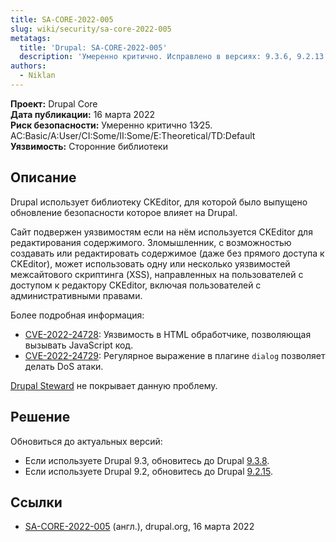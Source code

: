 ```yaml
---
title: SA-CORE-2022-005
slug: wiki/security/sa-core-2022-005
metatags:
  title: 'Drupal: SA-CORE-2022-005'
  description: 'Умеренно критично. Исправлено в версиях: 9.3.6, 9.2.13.'
authors:
  - Niklan
---
```


**Проект:** Drupal Core\
**Дата публикации:** 16 марта 2022\
**Риск безопасности:** Умеренно критично 13∕25. AC:Basic/A:User/CI:Some/II:Some/E:Theoretical/TD:Default\
**Уязвимость:** Сторонние библиотеки

## Описание

Drupal использует библиотеку CKEditor, для которой было выпущено обновление безопасности которое влияет на Drupal.

Сайт подвержен уязвимостям если на нём используется CKEditor для редактирования содержимого. Зломышленник, с возможностью создавать или редактировать содержимое (даже без прямого доступа к CKEditor), может использовать одну или несколько уязвимостей межсайтового скриптинга (XSS), направленных на пользователей с доступом к редактору CKEditor, включая пользователей с административными правами.

Более подробная информация:

- [CVE-2022-24728](https://github.com/ckeditor/ckeditor4/security/advisories/GHSA-4fc4-4p5g-6w89): Уязвимость в HTML обработчике, позволяющая вызывать JavaScript код.
- [CVE-2022-24729](https://github.com/ckeditor/ckeditor4/security/advisories/GHSA-f6rf-9m92-x2hh): Регулярное выражение в плагине `dialog` позволяет делать DoS атаки.

[Drupal Steward](https://www.drupal.org/steward) не покрывает данную проблему.

## Решение

Обновиться до актуальных версий:

- Если используете Drupal 9.3, обновитесь до Drupal [9.3.8](../../../releases/9/9.3.x/9.3.8/index.md).
- Если используете Drupal 9.2, обновитесь до Drupal [9.2.15](../../../releases/9/9.2.x/9.2.15/index.md).

## Ссылки

- [SA-CORE-2022-005](https://www.drupal.org/SA-CORE-2022-005) (англ.), drupal.org, 16 марта 2022
